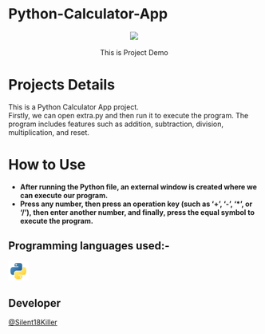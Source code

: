 # Python-Calculator-App
<p align="center">
  <img src="https://github.com/Silent18Killer/Python-Calculator-App/assets/139036518/1605f091-c85d-474d-ac89-42747d8589f5"/>
</p>
<p align="center">This is Project Demo</p>

# Projects Details

This is a Python Calculator App project. <br>
Firstly, we can open extra.py and then run it to execute the program. The program includes features such as addition, subtraction, division, multiplication, and reset.

# How to Use

- **After running the Python file, an external window is created where we can execute our program.** <br>
- **Press any number, then press an operation key (such as ‘+’, ‘-’, ‘*’, or ‘/’), then enter another number, and finally, press the equal symbol to execute the program.**


## Programming languages used:-
<p align="left">
<a href="https://www.python.org" target="_blank" rel="noreferrer"> <img src="https://raw.githubusercontent.com/devicons/devicon/master/icons/python/python-original.svg" alt="python" width="40" height="40"/> </a> 
</p>

## Developer
   [@Silent18Killer](https://github.com/Silent18Killer)
